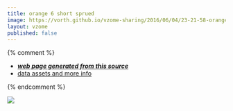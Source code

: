 ```yaml
---
title: orange 6 short sprued
image: https://vorth.github.io/vzome-sharing/2016/06/04/23-21-58-orange-6-short-sprued/orange-6-short-sprued.png
layout: vzome
published: false
---
```


{% comment %}
 - [***web page generated from this source***][post]
 - [data assets and more info][github]

[post]: <https://vorth.github.io/vzome-sharing/2016/06/04/orange-6-short-sprued-23-21-58.html>
[github]: <https://github.com/vorth/vzome-sharing/tree/main/2016/06/04/23-21-58-orange-6-short-sprued/>
{% endcomment %}

<vzome-viewer style="width: 100%; height: 65vh;"
       src="https://vorth.github.io/vzome-sharing/2016/06/04/23-21-58-orange-6-short-sprued/orange-6-short-sprued.vZome" >
  <img src="https://vorth.github.io/vzome-sharing/2016/06/04/23-21-58-orange-6-short-sprued/orange-6-short-sprued.png" />
</vzome-viewer>
